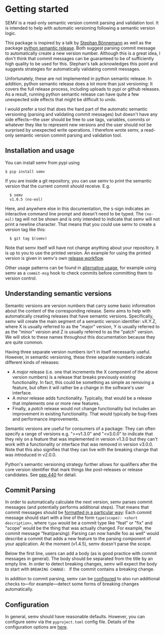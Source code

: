 # Getting started

SEMV is a read-only semantic version commit parsing and validation tool. It is
intended to help with automatic versioning following a semantic version logic.

This package is inspired by a talk by [Stephan
Bönnemann](https://www.youtube.com/watch?v=tc2UgG5L7WM) as well as the package
[python semantic
release](https://python-semantic-release.readthedocs.io/en/latest/). Both
suggest parsing commit message to automatically create a new version number.
Although this is a great idea, I don't think that commit messages can be
guaranteed to be of sufficiently high quality to be used for this. Stephan's
talk acknowledges this point and suggests strategies for automatically
validating commit messages.

Unfortunately, these are not implemented in python semantic release. In
addition, python semantic release does a lot more than just versioning: It
covers the full release process, including uploads to pypi or github releases.
As a result, running python semantic release can have quite a few unexpected
side effects that might be difficult to undo.

I would prefer a tool that does the hard part of the automatic semantic
versioning (parsing and validating commit messages) but doesn't have any side
effects&mdash;the user should be free to use tags, variables, commits or
whatever they like to represent new versions and the user should not be
surprised by unexpected write operations. I therefore wrote semv, a read-only
semantic version commit parsing and validation tool.


## Installation and usage

You can install semv from pypi using
<!-- note how this is not indented. We don't want to run this in cram tests, as semv is already installed in the test directory -->
```
$ pip install semv
```

<!--
This is a markdown comment. However, the code block still runs in cram tests,
hence we use this as a setup block.
  $ git init
  * (glob)
  $ echo Content >> file
  $ git add file
  $ git commit -m "dummy commit"
  * (glob)
  * (glob)
  * (glob)
  $ git tag v1.0.4
  $ echo More content > file
  $ git commit -am "fix(file): other dummy commit but with tag"
  * (glob)
  * (glob)
-->

If you are inside a git repository, you can use semv to print the semantic
version that the current commit *should* receive. E.g.
```
  $ semv
  v1.0.5 (no-eol)
```
Here, and anywhere else in this documentation, the `$`-sign indicates an interactive command line prompt and doesn't need to be typed.
The `(no-eol)` tag will not be shown and is only intended to indicate that semv will not print a newline character. That means that you could use semv to create a version tag like this:
```
  $ git tag $(semv)
```

Note that semv itself will have not change anything about your repository. It is up to
you to use the printed version. An example for using the printed version is
given in semv's own [release
workflow](https://github.com/igordertigor/semv/blob/master/.github/workflows/attempt-release.yml).

Other usage patterns can be found in [alternative usage](alternative-usage.md),
for example using semv as a `commit-msg` hook to check commits before
committing them to version control.


## Understanding semantic versions

Semantic versions are version numbers that carry some basic information about
the content of the corresponding release. Semv aims to help with automatically
creating releases that have semantic versions. Specifically, semv will create
the main segment of a semantic version identifier: vX.Y.Z, where X is usually
referred to as the "major" version, Y is usually referred to as the "minor"
version and Z is usually referred to as the "patch" version. We will stick to
these names throughout this documentation because they are quite common.

Having three separate version numbers isn't in itself necessarily useful. However, in semantic versioning, these three separate numbers indicate different kinds of releases:

- A *major* release (i.e. one that increments the X component of the above
  version numbers) is a release that breaks previously existing functionality.
  In fact, this could be something as simple as removing a feature, but often it
  will rather be a change in the software's user interface.
- A *minor* release adds functionality. Typically, that would be a release that implements one or more new features.
- Finally, a *patch* release would not change functionality but includes an improvement in existing functionality. That would typically be bug-fixes and performance improvements.

Semantic versions are useful for consumers of a package: They can often
specify a range of versions e.g. ">=v1.3.0" and "<v3.0.0" to indicate that
they rely on a feature that was implemented in version v1.3.0 but they can't
work with a functionality or interface that was removed in version v3.0.0.
Note that this also signifies that they can live with the breaking change that
was introduced in v2.0.0.

Python's semantic versioning strategy further allows for qualifiers after the
core version identifier that mark things like post-releases or release
candidates. See [pep 440](https://peps.python.org/pep-0440/) for detail.


## Commit Parsing

In order to automatically calculate the next version, semv parses commit
messages (and potentially performs additional steps). That means that commit
messages should be [formatted in a particular way](commit_parsing.md): Each
commit message should start with a line of the form `type(scope): <short
description>`, where `type` would be a commit type like "feat" or "fix" and
"scope" would be the thing that was actually changed. For example, the commit
message "feat(parsing): Parsing can now handle foo as well" would describe a
commit that adds a new feature to the parsing component of your application.
At the moment (v1.4.5), semv doesn't parse the scope.

Below the first line, users can add a body (as is good practice with commit
messages in general). The body should be separated from the title by an empty
line. In order to detect breaking changes, semv will expect the body to start
with `BREAKING CHANGE: ` if the commit contains a breaking change.

In addition to commit parsing, semv can be [configured](configuration.md) to
also run additional checks to&mdash;for example&mdash;detect some forms of
breaking changes automatically.


## Configuration

In general, semv should have reasonable defaults. However, you can configure
semv via the `pyproject.toml` config file. Details of the configuration
options are [here](configuration.md).
